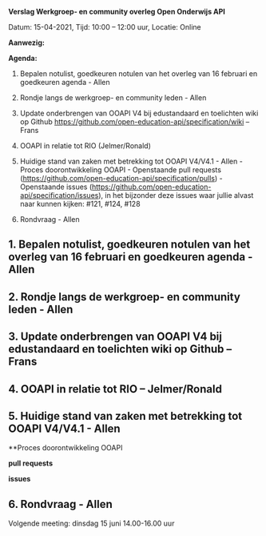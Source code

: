 **Verslag Werkgroep- en community overleg Open Onderwijs API**


Datum: 15-04-2021, Tijd: 10:00 – 12:00 uur, Locatie: Online

**Aanwezig:**  


**Agenda:**

1.  Bepalen notulist, goedkeuren notulen van het overleg van 16 februari en goedkeuren agenda - Allen

2.  Rondje langs de werkgroep- en community leden - Allen

3.  Update onderbrengen van OOAPI V4 bij edustandaard en toelichten wiki op Github
        https://github.com/open-education-api/specification/wiki  – Frans

4. OOAPI in relatie tot RIO (Jelmer/Ronald)

5.  Huidige stand van zaken met betrekking tot OOAPI V4/V4.1 - Allen
        - Proces doorontwikkeling OOAPI
        - Openstaande pull requests (https://github.com/open-education-api/specification/pulls)
        - Openstaande issues (https://github.com/open-education-api/specification/issues), 
          in het bijzonder deze issues waar jullie alvast naar kunnen kijken: 
           #121, #124, #128

6.  Rondvraag - Allen        



## 1.  Bepalen notulist, goedkeuren notulen van het overleg van 16 februari en goedkeuren agenda - Allen


## 2.  Rondje langs de werkgroep- en community leden - Allen


## 3.  Update onderbrengen van OOAPI V4 bij edustandaard en toelichten wiki op Github – Frans


## 4.  OOAPI in relatie tot RIO  – Jelmer/Ronald


## 5.  Huidige stand van zaken met betrekking tot OOAPI V4/V4.1 - Allen

**Proces doorontwikkeling OOAPI

**pull requests**

**issues**  


## 6.  Rondvraag - Allen


Volgende meeting: dinsdag 15 juni 14.00-16.00 uur
